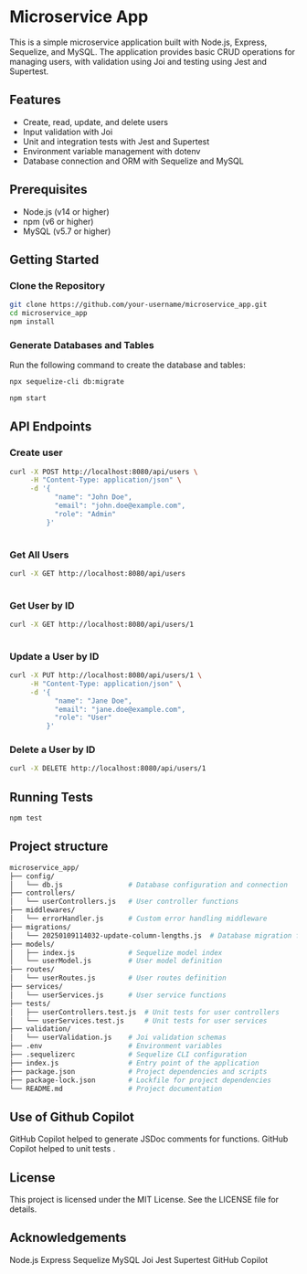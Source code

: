 # Microservice App

This is a simple microservice application built with Node.js, Express, Sequelize, and MySQL. The application provides basic CRUD operations for managing users, with validation using Joi and testing using Jest and Supertest.

## Features

- Create, read, update, and delete users
- Input validation with Joi
- Unit and integration tests with Jest and Supertest
- Environment variable management with dotenv
- Database connection and ORM with Sequelize and MySQL

## Prerequisites

- Node.js (v14 or higher)
- npm (v6 or higher)
- MySQL (v5.7 or higher)

## Getting Started

### Clone the Repository

```bash
git clone https://github.com/your-username/microservice_app.git
cd microservice_app
npm install 
```
### Generate Databases and Tables
Run the following command to create the database and tables:
```bash 
npx sequelize-cli db:migrate

npm start
```

## API Endpoints 
### Create user 
```bash 
curl -X POST http://localhost:8080/api/users \
     -H "Content-Type: application/json" \
     -d '{
           "name": "John Doe",
           "email": "john.doe@example.com",
           "role": "Admin"
         }'
         
```

### Get All Users 
```bash 
curl -X GET http://localhost:8080/api/users
         
```
### Get  User by ID 
```bash 
curl -X GET http://localhost:8080/api/users/1
         
 ```
### Update a User by ID

```bash 
curl -X PUT http://localhost:8080/api/users/1 \
     -H "Content-Type: application/json" \
     -d '{
           "name": "Jane Doe",
           "email": "jane.doe@example.com",
           "role": "User"
         }'
```
### Delete a User by ID

```bash 
curl -X DELETE http://localhost:8080/api/users/1         
 ```

## Running Tests
```bash 
npm test 
```

## Project structure 
```bash 
microservice_app/
├── config/
│   └── db.js                # Database configuration and connection
├── controllers/
│   └── userControllers.js   # User controller functions
├── middlewares/
│   └── errorHandler.js      # Custom error handling middleware
├── migrations/
│   └── 20250109114032-update-column-lengths.js  # Database migration files
├── models/
│   ├── index.js             # Sequelize model index
│   └── userModel.js         # User model definition
├── routes/
│   └── userRoutes.js        # User routes definition
├── services/
│   └── userServices.js      # User service functions
├── tests/
│   ├── userControllers.test.js  # Unit tests for user controllers
│   └── userServices.test.js     # Unit tests for user services
├── validation/
│   └── userValidation.js    # Joi validation schemas
├── .env                     # Environment variables
├── .sequelizerc             # Sequelize CLI configuration
├── index.js                 # Entry point of the application
├── package.json             # Project dependencies and scripts
├── package-lock.json        # Lockfile for project dependencies
└── README.md                # Project documentation
```



## Use of Github Copilot 
GitHub Copilot  helped to  generate JSDoc comments for  functions.
GitHub Copilot  helped to  unit tests .




## License
This project is licensed under the MIT License. See the LICENSE file for details.

## Acknowledgements
Node.js
Express
Sequelize
MySQL
Joi
Jest
Supertest
GitHub Copilot
